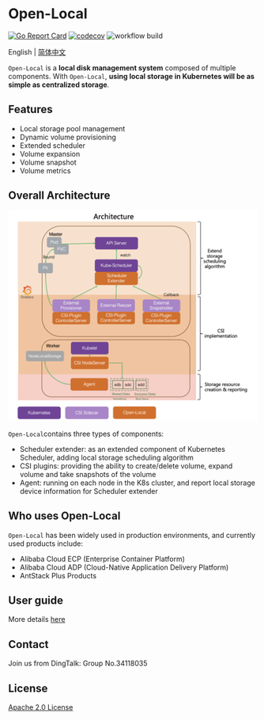 # Open-Local

[![Go Report Card](https://goreportcard.com/badge/github.com/alibaba/open-local)](https://goreportcard.com/report/github.com/alibaba/open-local)
[![codecov](https://codecov.io/gh/alibaba/open-local/branch/main/graphs/badge.svg)](https://codecov.io/gh/alibaba/open-local)
![workflow build](https://github.com/alibaba/open-local/actions/workflows/build.yml/badge.svg)

English | [简体中文](./README-zh_CN.md)

`Open-Local` is a **local disk management system** composed of multiple components. With `Open-Local`, **using local storage in Kubernetes will be as simple as centralized storage**.

## Features

- Local storage pool management
- Dynamic volume provisioning
- Extended scheduler
- Volume expansion
- Volume snapshot
- Volume metrics

## Overall Architecture

![](docs/imgs/architecture.png)

`Open-Local`contains three types of components:

- Scheduler extender: as an extended component of Kubernetes Scheduler, adding local storage scheduling algorithm
- CSI plugins: providing the ability to create/delete volume, expand volume and take snapshots of the volume
- Agent: running on each node in the K8s cluster, and report local storage device information for Scheduler extender

## Who uses Open-Local

`Open-Local` has been widely used in production environments, and currently used products include:

- Alibaba Cloud ECP (Enterprise Container Platform)
- Alibaba Cloud ADP (Cloud-Native Application Delivery Platform)
- AntStack Plus Products

## User guide

More details [here](docs/user-guide.md)

## Contact

Join us from DingTalk: Group No.34118035

## License

[Apache 2.0 License](LICENSE)